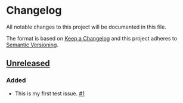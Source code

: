 # Changelog

All notable changes to this project will be documented in this file.

The format is based on [Keep a Changelog](http://keepachangelog.com/)
and this project adheres to [Semantic Versioning](http://semver.org/).

## [Unreleased](https://github.com/atomist/sentry-automation/tree/HEAD)

### Added

-   This is my first test issue. [#1](https://github.com/atomist/sentry-automation/issues/1)

